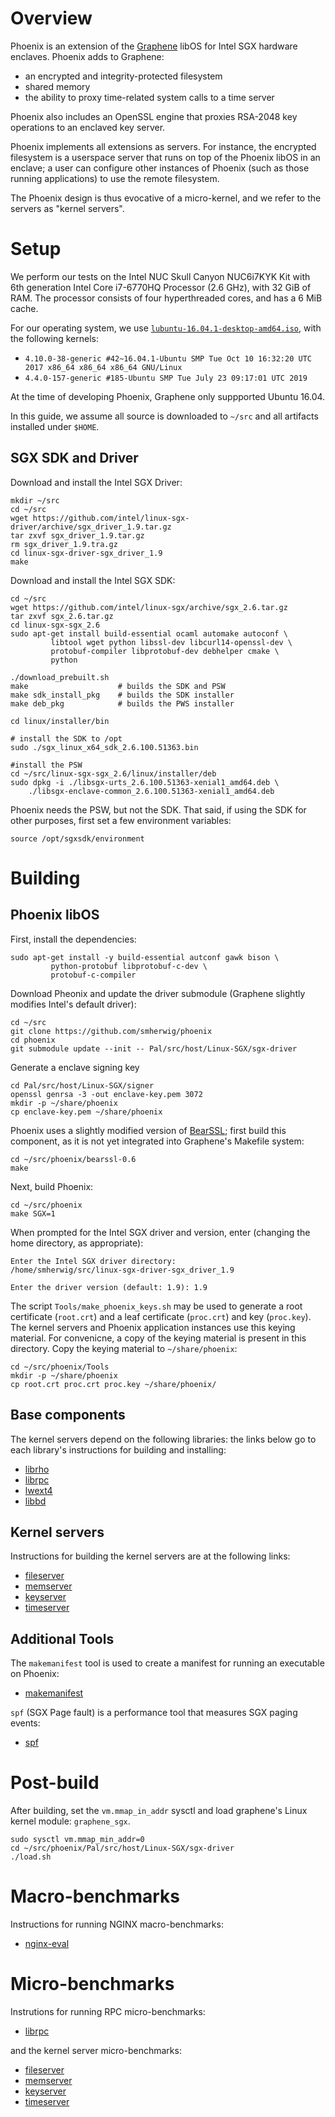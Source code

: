 Overview
========

Phoenix is an extension of the [Graphene](https://github.com/oscarlab/graphene)
libOS for Intel SGX hardware enclaves.  Phoenix adds to Graphene: 

- an encrypted and integrity-protected filesystem
- shared memory
- the ability to proxy time-related system calls to a time server

Phoenix also includes an OpenSSL engine that proxies RSA-2048 key operations to
an enclaved key server.

Phoenix implements all extensions as servers.  For instance, the encrypted filesystem is a
userspace server that runs on top of the Phoenix libOS in an enclave; a user
can configure other instances of Phoenix (such as those running applications)
to use the remote filesystem.

The Phoenix design is thus evocative of a micro-kernel, and we refer to the servers
as "kernel servers".


<a name="setup"/> Setup
=======================

We perform our tests on the Intel NUC Skull Canyon NUC6i7KYK Kit with 6th
generation Intel Core i7-6770HQ Processor (2.6 GHz), with 32 GiB of RAM.  The
processor consists of four hyperthreaded cores, and has a 6 MiB cache.

For our operating system, we use
[`lubuntu-16.04.1-desktop-amd64.iso`](http://cdimage.ubuntu.com/lubuntu/releases/16.04.1/release),
with the following kernels:

- `4.10.0-38-generic #42~16.04.1-Ubuntu SMP Tue Oct 10 16:32:20 UTC 2017 x86_64 x86_64 x86_64 GNU/Linux`
- `4.4.0-157-generic #185-Ubuntu SMP Tue July 23 09:17:01 UTC 2019`

At the time of developing Phoenix, Graphene only suppported Ubuntu 16.04.

In this guide, we assume all source is downloaded to `~/src` and all artifacts
installed under `$HOME`.


SGX SDK and Driver
------------------

Download and install the Intel SGX Driver:

```
mkdir ~/src
cd ~/src
wget https://github.com/intel/linux-sgx-driver/archive/sgx_driver_1.9.tar.gz
tar zxvf sgx_driver_1.9.tar.gz
rm sgx_driver_1.9.tra.gz
cd linux-sgx-driver-sgx_driver_1.9
make
```

Download and install the Intel SGX SDK:

```
cd ~/src
wget https://github.com/intel/linux-sgx/archive/sgx_2.6.tar.gz
tar zxvf sgx_2.6.tar.gz
cd linux-sgx-sgx_2.6
sudo apt-get install build-essential ocaml automake autoconf \
         libtool wget python libssl-dev libcurl14-openssl-dev \
         protobuf-compiler libprotobuf-dev debhelper cmake \
         python

./download_prebuilt.sh
make                    # builds the SDK and PSW
make sdk_install_pkg    # builds the SDK installer
make deb_pkg            # builds the PWS installer

cd linux/installer/bin

# install the SDK to /opt
sudo ./sgx_linux_x64_sdk_2.6.100.51363.bin

#install the PSW
cd ~/src/linux-sgx-sgx_2.6/linux/installer/deb
sudo dpkg -i ./libsgx-urts_2.6.100.51363-xenial1_amd64.deb \
    ./libsgx-enclave-common_2.6.100.51363-xenial1_amd64.deb
```

Phoenix needs the PSW, but not the SDK.  That said, if using the SDK for other
purposes, first set a few environment variables:

```
source /opt/sgxsdk/environment
```

<a name="building"/> Building
=============================

Phoenix libOS
-------------

First, install the dependencies:

```
sudo apt-get install -y build-essential autconf gawk bison \
         python-protobuf libprotobuf-c-dev \
         protobuf-c-compiler
```

Download Pheonix and update the driver submodule (Graphene slightly
modifies Intel's default driver):

```
cd ~/src
git clone https://github.com/smherwig/phoenix
cd phoenix
git submodule update --init -- Pal/src/host/Linux-SGX/sgx-driver
```

Generate a enclave signing key

```
cd Pal/src/host/Linux-SGX/signer
openssl genrsa -3 -out enclave-key.pem 3072
mkdir -p ~/share/phoenix
cp enclave-key.pem ~/share/phoenix
```

Phoenix uses a slightly modified version of [BearSSL](https://bearssl.org);
first build this component, as it is not yet integrated into Graphene's
Makefile system:

```
cd ~/src/phoenix/bearssl-0.6
make
```

Next, build Phoenix:

```
cd ~/src/phoenix
make SGX=1
```

When prompted for the Intel SGX driver and version, enter (changing the home
directory, as appropriate):

```
Enter the Intel SGX driver directory:
/home/smherwig/src/linux-sgx-driver-sgx_driver_1.9

Enter the driver version (default: 1.9): 1.9
```

The script `Tools/make_phoenix_keys.sh` may be used to generate a root
certificate (`root.crt`) and a leaf certificate (`proc.crt`) and key
(`proc.key`).  The kernel servers and Phoenix application instances use this
keying material.  For convenicne, a copy of the keying material is present in
this directory.  Copy the keying material to `~/share/phoenix`:

```
cd ~/src/phoenix/Tools
mkdir -p ~/share/phoenix
cp root.crt proc.crt proc.key ~/share/phoenix/
```


Base components
---------------

The kernel servers depend on the following libraries: the links below go to
each library's instructions for building and installing:


- [librho](https://github.com/smherwig/librho#building)
- [librpc](https://github.com/smherwig/phoenix-librpc#building)
- [lwext4](https://github.com/smherwig/lwext4#phoenix-compile)
- [libbd](https://github.com/smherwig/phoenix-libbd#building)


Kernel servers
--------------

Instructions for building the kernel servers are at the following links:

- [fileserver](https://github.com/smherwig/phoenix-fileserver#building)
- [memserver](https://github.com/smherwig/phoenix-memserver#building)
- [keyserver](https://github.com/smherwig/phoenix-keyserver#building)
- [timeserver](https://github.com/smherwig/phoenix-timeserver#building)


Additional Tools
----------------

The `makemanifest` tool is used to create a manifest for running an executable
on Phoenix:

- [makemanifest](https://github.com/smherwig/phoenix-makemanifest#building)


`spf` (SGX Page fault) is a performance tool that measures SGX paging events:

- [spf](https://github.com/smherwig/phoenix-spf#building)


<a name="post-build"/> Post-build
=================================

After building, set the `vm.mmap_in_addr` sysctl and load graphene's Linux kernel
module: `graphene_sgx`.

```
sudo sysctl vm.mmap_min_addr=0
cd ~/src/phoenix/Pal/src/host/Linux-SGX/sgx-driver
./load.sh
```

<a name="macro-benchmarks"/> Macro-benchmarks
=============================================

Instructions for running NGINX macro-benchmarks:

- [nginx-eval](https://github.com/smherwig/phoenix-nginx-eval)


<a name="micro-benchmarks"/> Micro-benchmarks
=============================================

Instrutions for running RPC micro-benchmarks:

- [librpc](https://github.com/smherwig/phoenix-librpc#micro-benchmarks)

and the kernel server micro-benchmarks:

- [fileserver](https://github.com/smherwig/phoenix-fileserver#micro-benchmarks)
- [memserver](https://github.com/smherwig/phoenix-memserver#micro-benchmarks)
- [keyserver](https://github.com/smherwig/phoenix-keyserver#micro-benchmarks)
- [timeserver](https://github.com/smherwig/phoenix-timeserver#micro-benchmarks)
